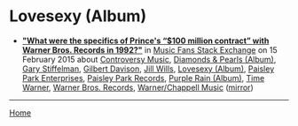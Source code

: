 # Lovesexy (Album)

 - [**"What were the specifics of Prince's “$100 million contract” with Warner Bros. Records in 1992?"**](https://musicfans.stackexchange.com/a/89/129) in [Music Fans Stack Exchange](https://musicfans.stackexchange.com/) on 15 February 2015 about [Controversy Music](https://bjmdotnet.github.io/pr1nc3/topics/controversy-music/), [Diamonds & Pearls (Album)](https://bjmdotnet.github.io/pr1nc3/topics/album/diamonds-pearls/), [Gary Stiffelman](https://bjmdotnet.github.io/pr1nc3/topics/gary-stiffelman/), [Gilbert Davison](https://bjmdotnet.github.io/pr1nc3/topics/gilbert-davison/), [Jill Wills](https://bjmdotnet.github.io/pr1nc3/topics/jill-wills/), [Lovesexy (Album)](https://bjmdotnet.github.io/pr1nc3/topics/album/lovesexy/), [Paisley Park Enterprises](https://bjmdotnet.github.io/pr1nc3/topics/paisley-park-enterprises/), [Paisley Park Records](https://bjmdotnet.github.io/pr1nc3/topics/paisley-park-records/), [Purple Rain (Album)](https://bjmdotnet.github.io/pr1nc3/topics/album/purple-rain/), [Time Warner](https://bjmdotnet.github.io/pr1nc3/topics/time-warner/), [Warner Bros. Records](https://bjmdotnet.github.io/pr1nc3/topics/warner-bros-records/), [Warner/Chappell Music](https://bjmdotnet.github.io/pr1nc3/topics/warner-chappell-music/) ([mirror](https://web.archive.org/web/*/https://musicfans.stackexchange.com/a/89/129))

----

[Home](../)
